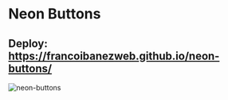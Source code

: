 # Neon Buttons
## Deploy: https://francoibanezweb.github.io/neon-buttons/
![neon-buttons](https://github.com/francoibanezweb/neon-buttons/assets/98627998/48aa3693-caeb-4e9d-8a26-bfdc8d4ea25c)
